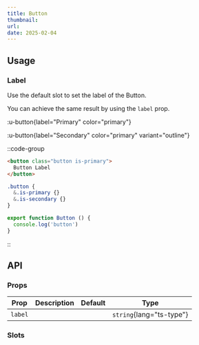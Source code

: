```yaml
---
title: Button
thumbnail:
url:
date: 2025-02-04
---
```



## Usage

### Label

Use the default slot to set the label of the Button.


You can achieve the same result by using the `label` prop.


<div class="bg-[var(--ui-bg-elevated)] py-16 rounded-lg">
<div class="flex gap-4">

:u-button{label="Primary" color="primary"}

:u-button{label="Secondary" color="primary" variant="outline"}

</div>
</div>

::code-group

```html [button.html]
<button class="button is-primary">
  Button Label
</button>
```

```css [button.css]
.button {
  &.is-primary {}
  &.is-secondary {}
}

```

```ts [button.ts]
export function Button () {
  console.log('button')
}

```

::

## API

### Props

| Prop    | Description | Default | Type                     |
| ------- | ----------- | ------- | ------------------------ |
| `label` |             |         | `string`{lang="ts-type"} |

### Slots
